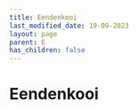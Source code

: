 ```yaml
---
title: Eendenkooi
last_modified_date: 19-09-2023
layout: page
parent: E
has_children: false
---
```


Eendenkooi
==========

